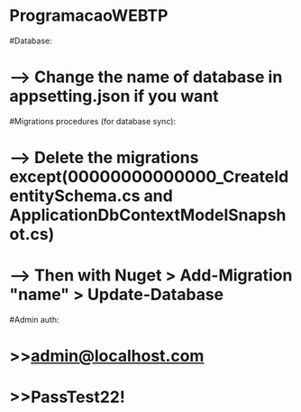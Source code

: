 # ProgramacaoWEBTP

#Database:
#  --> Change the name of database in appsetting.json if you want

#Migrations procedures (for database sync):
#  --> Delete the migrations except(00000000000000_CreateIdentitySchema.cs and ApplicationDbContextModelSnapshot.cs)
#  --> Then with Nuget > Add-Migration "name" > Update-Database

#Admin auth:
#  >>admin@localhost.com
#  >>PassTest22!
